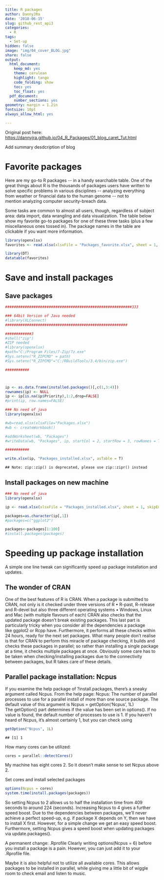 ```yaml
---
title: R packages
author: DannyJRa
date: '2018-06-15'
slug: github_rest_api3
categories:
  - R
tags:
  - Set-up
hidden: false
image: "img/04_cover_BLOG.jpg"
share: false
output:
  html_document:
    keep_md: yes
    theme: cerulean
    highlight: tango
    code_folding: show
    toc: yes
    toc_float: yes
  pdf_document:
    number_sections: yes
geometry: margin = 1.2in
fontsize: 10pt
always_allow_html: yes

---
```






Original post here: https://dannyjra.github.io/04_R_Packages/01_blog_caret_Tut.html

Add summary desdcription of blog
 
<!--more-->




# Favorite packages

Here are my go-to R packages -- in a handy searchable table.
One of the great things about R is the thousands of packages users have written to solve specific problems in various disciplines -- analyzing everything from weather or financial data to the human genome -- not to mention analyzing computer security-breach data.


Some tasks are common to almost all users, though, regardless of subject area: data import, data wrangling and data visualization. The table below show my favorite go-to packages for one of these three tasks (plus a few miscellaneous ones tossed in). The package names in the table are clickable if you want more information. 




```r
library(openxlsx)
favorites <- read.xlsx(xlsxFile = "Packages_favorite.xlsx", sheet = 1, skipEmptyRows = FALSE)
```



```r
library(DT)
datatable(favorites)
```

<!--html_preserve--><div id="htmlwidget-bf5371e68048984ddcf2" style="width:100%;height:auto;" class="datatables html-widget"></div>
<script type="application/json" data-for="htmlwidget-bf5371e68048984ddcf2">{"x":{"filter":"none","data":[["1","2","3","4","5","6","7","8","9","10","11","12","13","14","15","16","17","18","19","20","21","22","23","24","25","26","27","28","29","30","31","32","33","34","35","36","37","38","39","40","41","42","43","44","45","46","47","48","49","50","51","52","53","54","55","56","57","58","59","60","61","62","63","64","65","66","67","68","69","70","71","72","73","74","75","76","77","78"],["dplyr","purrr","readxl","googlesheets","readr","rio","Hmisc","datapasta","sqldf","jsonlite","XML","httr","quantmod","tidyquant","rvest","reshape2","tidyr","splitstackshape","magrittr","validate","testthat","data.table","stringr","lubridate","zoo","editR","knitr","officeR","listviewer","DT","ggplot2","patchwork","ggiraph","dygraphs","googleVis","metricsgraphics","taucharts","RColorBrewer","sf","leaflet","ggmap","tmap &amp; tmaptools","mapsapi","tidycensus","glue","rga","RSiteCatalyst","roxygen2","shiny","flexdashboard","openxlsx","gmodels","janitor","car","rcdimple","foreach","scales","plotly","highcharter","profvis","tidytext","diffobj","Prophet","feather","fst","googleAuthR","devtools","remotes","installr","reinstallr","usethis","here","pacman","plumber","echarts4r","cloudyR project","geofacet","beepr"],["data wrangling, data analysis","data wrangling","data import","data import, data export","data import","data import, data export","data analysis","data import","data wrangling, data analysis","data import, data wrangling","data import, data wrangling","data import, data wrangling","data import, data visualization, data analysis","data import, data visualization, data analysis","data import, web scraping","data wrangling","data wrangling","data wrangling","data wrangling","data wrangling","programming","data wrangling, data analysis","data wrangling","data wrangling","data wrangling, data analysis","data display","data display","data display","data display, data wrangling","data display","data visualization","data visualization","data visualization","data visualization","data visualization","data visualization","data visualization","data visualization","mapping, data wrangling","mapping","mapping","mapping","mapping, data wrangling","mapping, data wrangling","data wrangling","Web analytics","Web analytics","package development","data visualization","data visualization","misc","data wrangling, data analysis","data wrangling, data analysis","data wrangling","data visualization","data wrangling","data wrangling","data visualization","data visualization","programming","text mining","data analysis","forecasting","data import, data export","data import, data export","data import","package development, package installation","package installation","misc","misc","package development, programming","misc","misc","data export, programming","data visualization","data import, data export","data visualization, mapping","misc"],["The essential data-munging R package when working with data frames. Especially useful for operating on data by categories. CRAN.","purrr makes it easy to apply a function to each item in a list and return results in the format of your choice. It's more complex to learn than the older plyr package, but also more robust. And, its functions are more standardized than base R's apply family -- plus it's got functions for tasks like error-checking. CRAN.","Fast way to read Excel files in R, without dependencies such as Java. CRAN.","Easily read data into R from Google Sheets. CRAN.","Base R handles most of these functions; but if you have huge files, this is a speedy and standardized way to read tabular files such as CSVs into R data frames, as well as plain text files into character strings with read_file. CRAN.","rio has a good idea: Pull a lot of separate data-reading packages into one, so you just need to remember 2 functions: import and export. CRAN.","There are a number of useful functions in here. Two of my favorites: describe, a more robust summary function, and Cs, which creates a vector of quoted character strings from unquoted comma-separated text. Cs(so, it, goes) creates c(\"so\", \"it\", \"goes\"). CRAN.","Data copy and paste: Meet reproducible research. If you've copied data from the Web, a spreadsheet, or other source into your clipboard, datapasta lets you paste it into R as an R object, with the code to reproduce it. It includes RStudio add-ins as well as command-line functions for transposing data, turning it into markdown format, and more. CRAN.","Do you know a great SQL query you'd use if your R data frame were in a SQL database? Run SQL queries on your data frame with sqldf. CRAN.","Parse json within R or turn R data frames into json. CRAN.","Many functions for elegantly dealing with XML and HTML, such as readHTMLTable. CRAN.","An R interface to http protocols; useful for pulling data from APIs. See the httr quickstart guide. CRAN.","Even if you're not interested in analyzing and graphing financial investment data, quantmod has easy-to-use functions for importing economic as well as financial data from sources like the Federal Reserve. CRAN.","Another financial package that's useful for importing, analyzing and visualizing data, integrating aspects of other popular finance packages as well as tidyverse tools. With thorough documentation. CRAN.","Web scraping: Extract data from HTML pages. Inspired by Python's Beautiful Soup. Works well with Selectorgadget. CRAN.","Change data row and column formats from \"wide\" to \"long\"; turn variables into column names or column names into variables and more. The tidyr package is a newer, more focused option, but I still use reshape2. CRAN.","While I still prefer reshape2 for general re-arranging, tidy won me over with specialized functions like fill (fill in missing columns from data above) and replace_na. CRAN.","It's rare that I'd recommend a package that hasn't been updated in years, but the cSplit() function solves a rather complex shaping problem in an astonishingly easy way. If you have a data frame column with one or more comma-separated values (think a survey question with \"select all that apply\"), this is worth an install if you want to separate each item into its own new data frame row.. CRAN.","This package gave us the %&gt;% symbol for chaining R operations, but it's got other useful operators such as %&lt;&gt;% for mutating a data frame in place and and . as a placeholder for the original object being operated upon. CRAN.","Intuitive data validation based on rules you can define, save and re-use. CRAN.","Package that makes it easy to write unit tests for your R code. CRAN.","Popular package for heavy-duty data wrangling. While I typically prefer dplyr, data.table has many fans for its speed with large data sets. CRAN.","Numerous functions for text manipulation. Some are similar to existing base R functions but in a more standard format, including working with regular expressions. Some of my favorites: str_pad and str_trim. CRAN.","Everything you ever wanted to do with date arithmetic, although understanding &amp; using available functionality can be somewhat complex. CRAN.","Robust package with a slew of functions for dealing with time series data; I like the handy rollmean function with its align=right and fill=NA options for calculating moving averages. CRAN.","Interactive editor for R Markdowndocuments. Note that R Markdown Notebooks are another useful way to generate Markdown interactively. editR is on GitHub.","Add R to a markdown document and easily generate reports in HTML, Word and other formats. A must-have if you're interested in reproducible research and automating the journey from data analysis to report creation. CRAN.","Import and edit Microsoft Word and PowerPoint documents, making it easy to add R-generated analysis and visualizations to existing as well as new reports and presentations. CRAN.","While RStudio has since added a list-viewing option, this HTML widget still offers an elegant way to view complex nested lists within R. GitHub timelyportfolio/listviewer.","Create a sortable, searchable table in one line of code with this R interface to the jQuery DataTables plug-in. GitHub rstudio/DT.","Powerful, flexible and well-thought-out dataviz package following 'grammar of graphics' syntax to create static graphics, but be prepared for a steep learning curve. CRAN.","Easily combine ggplot2 plots and keep the new, merged plot a ggplot2 object. plot_layout() adds ability to set columns, rows, and relative sizes of each component graphic. GitHub.","Make ggplot2 plots interactive with this extension's new geom functions such geom_bar_interactive and arguments for tooltips and JavaScript onclicks. CRAN.","Create HTML/JavaScript graphs of time series - one-line command if your data is an xts object. CRAN.","Tap into the Google Charts API using R. CRAN.","R interface to the metricsgraphics JavaScript library for bare-bones line, scatterplot and bar charts. GitHub hrbrmstr/metricsgraphics.","This html widget library is especially useful for scatterplots where you want to view multiple regression options. However, it does much more than that, including line and bar charts with legends and tooltips. GitHub hrbrmstr/taucharts.","Not a designer? RColorBrewer helps you select color palettes for your visualizations. CRAN. ","This package makes it much easier to do GIS work in R. Simple features protocols make geospatial data look a lot like regular data frames, while various functions allow for analysis such as determining whether points are in a polygons. A GIS game-changer for R. CRAN.","Map data using the Leaflet JavaScript library within R. GitHub rstudio/leaflet.","Although I don't use this package often for its main purpose of pulling down background map tiles, it's my go-to for geocoding up to 2,500 addresses with the Google Maps API with its geocode and mutate_geocode functions. CRAN.","These package offer an easy way to read in shape files and join data files with geographic info, as well as do some exploratory mapping. Recent functionality adds support for simple features, interactive maps and creating leaflet objects. Plus, tmaptools::palette_explorer() is a great tool for picking ColorBrewer palettes. CRAN.","This interface to the Google Maps Direction and Distance Matrix APIs let you analyze and map distances and driving routes. CRAN.","Want to analyze and map U.S. Census Bureau data from 5-year American Community Surveys or 10-year censuses? This makes it easy to download numerical and geospatial info in R-ready format. CRAN.","Main function, also glue, evaluates variables and R expressions within a quoted string, as long as they're enclosed by {} braces. This makes for an elegant paste() replacement. CRAN.","Use Google Analytics with R. GitHub skardhamar/rga.","Use Adobe Analytics with R. GitHub randyzwitch/RSiteCatalyst.","Useful tools for documenting functions within R packages. CRAN.","Turn R data into interactive Web applications. I've seen some nice (if sometimes sluggish) apps and it's got many enthusiasts. CRAN.","If Shiny is too complex and involved for your needs, this package offers a simpler (if somewhat less robust) solution based on R Markdown. CRAN.","If you need to write to an Excel file as well as read, this package is easy to use. CRAN.","There are several functions for modeling data here, but the one I use, CrossTable, simply creates cross-tabs with loads of options -- totals, proprotions and several statistical tests. CRAN.","Basic data cleaning made easy, such as finding duplicates by multiple columns, making R-friendly column names and removing empty columns. It also has some nice tabulating tools, like adding a total row, as well as generating tables with percentages and easy crosstabs. CRAN.","car's recode function makes it easy to bin continuous numerical data into categories or factors. While base R's cut accomplishes the same task, I find recode's syntax to be more intuitive - just remember to put the entire recoding formula within double quotation marks. dplyr's case_when() function is another option worth considering. CRAN.","R interface to the dimple JavaScript library with numerous customization options. Good choice for JavaScript bar charts, among others. GitHub timelyportfolio/rcdimple.","Efficient - and intuitive if you come from another programming language - for loops in R. CRAN.","While this package has many more sophisticated ways to help you format data for graphing, it's worth a download just for the comma(), percent() and dollar() functions. CRAN.","R interface to the Plotly JavaScript library that was open-sourced in late 2015. Basic graphs have a distinctive look which may not be for everyone, but it's full-featured, relatively easy to learn (especially if you know ggplot2) and includes a ggplotly() function to turn graphs created with ggplot2 interactive. CRAN.","R wrapper for the robust and well documented Highcharts JavaScript library, one of my favorite choices for presentation-quality interactive graphics. The package uses ggplot2-like syntax, including options for handling both long and wide data, and comes with plenty of examples. Note that a paid Highcharts license is needed to use this for commercial or government work (it's free for personal and non-profit projects). CRAN. . CRAN.","Is your R code sluggish? This package gives you a visual representative of your code line by line so you can find the speed bottlenecks. CRAN.","Elegant implementation of text mining functions using Hadley Wickham's \"tidy data\" principles. CRAN.","Base R's identical() function tells you whether or not two objects are the same; but if they're not, it won't tell you why. diffobj gives you a visual representation of how two R objects differ. CRAN.","I don't do much forecasting analysis; but if I did, I'd start with this package. CRAN.","This binary data-file format can be read by both Python and R, making data interchange easier between the two languages. It's also built for I/O speed. CRAN.","Another alternative for binary file storage (R-only), fst was built for fast storage and retrieval, with access speeds above 1 GB/sec. It also offers compression that doesn't slow data access too much, as well as the ability to import a specific range of rows (by row number). CRAN.","If you want to use data from a Google API in an R project and there's not yet a specific package for that API, this is the place to turn for authenticating CRAN.","devtools has a slew of functions aimed at helping you create your own R packages, such as automatically running all example code in your help files to make sure everything works. Requires Rtools on Windows and XCode on a Mac. On CRAN.","If you want to install R packages from GitHub, devtools was long the go-to. However, it has a ton of other functions and some hefty dependences. remotes is a lighter-weight alternative if all you want is to install packages from GitHub as well as Bitbucket and some other sources. CRAN. (ghit is another option, but is GitHub-only.)","Windows only: Update your installed version of R from within R. On CRAN.","Seeks to find packages that had previously been installed on your system and need to be re-installed after upgrading R. CRAN.","Initially aimed at package development, usethis now includes useful functions for any coding project. Among its handy features are an edit family that lets you easily update your .Renvironment and .Rprofile files. On CRAN, but install GitHub version from \"r-lib/usethis\" for latest updates.","This package has one function with a single, useful purpose: find your project's working directory. Surprisingly helpful if you want your code to run on more than one system. CRAN.","This package is another that aims to solve one problem, and solve it well: package installation. The main functions will loadi a package that's already installed or installing it first if it's not available. While this is certainly possible to do with base R's require() and an if statement, p_load() is so much more elegant for CRAN packages, or p_load_gh() for GitHub. Other useful options include p_temp(), which allows for a temporary, this-session-only package installation. CRAN.","Turn any R function into a host-able API with a line or two of code. This well-thought-out package makes it easy to use R for data handling in other, non-R coding projects. CRAN.","R wrapper for the powerful and flexible ECharts JavaScript library. It features dozens of chart and graph types, from bar and line charts to sunbursts, heat maps, and geographical maps. Hundreds of customizations not explicitly mentioned in the package docs are nevertheless available; you just need to peruse the original ECharts documentation. (ECharts is an Apache Software Foundation incubator project.)","This is a collection of packages aimed at making it easier for R to work with cloud platforms such as Amazon Web Services, Google and Travis-CI. Some are already on CRAN, some can be found on GitHub.","To be honest, I rarely need the ability create \"geofacets\" -- maps with same-sized blocks in geospatially appropriate locations. However, this package is so cool that I had to include it. Geofaceting is best understood by looking at an example. The package lets you create your own geofacet visualizations using ggplot2 and built-in grids such as US states, EU countries and San Francisco Bay Area counties. Even more impressive, it comes with design-your-own geofacet grid capabilities. CRAN.","This is pretty much pure fun. Yes, getting an audible notification when code finishes running or encounters an error could be useful; but here, the available sounds include options like a fanfare flourish, a Mario Brothers tune, and even a scream. CRAN."],["See the intro vignette","map_df(mylist, myfunction)","read_excel(\"my-spreadsheet.xls\", sheet = 1)","mysheet &lt;- gs_title(\"Google Spreadsheet Title\")","read_csv(myfile.csv)","import(\"myfile\")","describe(mydf)","df_paste() to create a data frame, vector_paste() to create a vector.","sqldf(\"select * from mydf where mycol &gt; 4\")","myjson &lt;- toJSON(mydf, pretty=TRUE)","mytables &lt;- readHTMLTable(myurl)","r &lt;- GET(\"http://httpbin.org/get\")","getSymbols(\"AITINO\", src=\"FRED\")","aapl_key_ratios &lt;- tq_get(\"AAPL\", get = \"key.ratios\")","See the package vignette","See my tutorial","See examples in this blog post.","cSplit(mydata, \"multi_val_column\", sep = \",\", direction = \"long\").","mydf %&lt;&gt;% mutate(newcol = myfun(colname))","See the introductory vignette.","See the testing chapter of Hadley Wickham's book on R packages.","Useful tutorial","str_pad(myzipcodevector, 5, \"left\", \"0\")","mdy(\"05/06/2015\") + months(1)","rollmean(mydf, 7)","editR(\"path/to/myfile.Rmd\")","See the Minimal Examples page.","my_doc &lt;- read_docx() %&gt;% ","jsonedit(mylist)","datatable(mydf)","qplot(factor(myfactor), data=mydf, geom=\"bar\", fill=factor(myfactor))","plot1 + plot2 + plot_layout(ncol=1)","g &lt;- ggplot(mpg, aes( x = displ, y = cty, color = drv) )\r\nmy_gg &lt;- g + geom_point_interactive(aes(tooltip = model), size = 2)\r\nggiraph(code = print(my_gg), width = .7).","dygraph(myxtsobject)","mychart &lt;- gvisColumnChart(mydata)","See package intro","See the author's post on RPubs","See Jennifer Bryan's tutorial","See the package vignettes, starting with the introduction, Simple Features for R.","See my tutorial","geocode(\"492 Old Connecticut Path, Framingham, MA\")","See the package vignette or my mapping in R tutorial","google_directions( origin = c(my_longitude, my_latitude),","See Basic usage of tidycensus.","glue(\"Today is {Sys.Date()}\")","See package README file and my tutorial","See intro video","See this short, easy-to-read blog post","See the tutorial","More info in Using flexdashboard","write.xlsx(mydf, \"myfile.xlsx\")","CrossTable(myxvector, myyvector, prop.t=FALSE, prop.chisq = FALSE)","tabyl(mydf, sort = TRUE) %&gt;% adorn_totals(\"row\")","recode(x, \"1:3='Low'; 4:7='Mid'; 8:hi='High'\")","dimple(mtcars, mpg ~ cyl, type = \"bar\")","foreach(i=1:3) %do% sqrt(i)","comma(mynumvec)","d &lt;- diamonds[sample(nrow(diamonds), 1000), ] plot_ly(d, x = carat, y = price, text = paste(\"Clarity: \", clarity), mode = \"markers\", color = carat, size = carat)","hchart(mydf, \"charttype\", hcaes(x = xcol, y = ycol, group = groupbycol))","profvis({ your code here })","See tidytextmining.com for numerous examples.","diffObj(x,y)","See the Quick start guide.","write_feather(mydf, \"myfile\")","write.fst(mydf, \"myfile.fst\", 100)","See examples on the package website and this gist for use with Google Calendars. CRAN.","run_examples()","remotes::install_github(\"mangothecat/franc\")","updateR()","reinstallr()","edit_r_environ()","my_project_directory &lt;- here()","p_load(dplyr, here, tidycensus)","See the documentation or my article Create your own Slack bots -- and Web APIs -- with R","mtcars %&gt;% e_charts(wt) %&gt;% e_line(mpg)","See the list of packages.","grid_design()","beep(\"wilhelm\")"],["Hadley Wickham","Hadley Wickham","Hadley Wickham","Jennifer Bryan","Hadley Wickham","Thomas J. Leeper &amp; others","Frank E Harrell Jr &amp; others","Miles McBain","G. Grothendieck","Jeroen Ooms &amp; others","Duncan Temple Lang","Hadley Wickham","Jeffrey A. Ryan","Matt Dancho","Hadley Wickham","Hadley Wickham","Hadley Wickham","Ananda Mahto","Stefan Milton Bache &amp; Hadley Wickham","Mark van der Loo &amp; Edwin de Jonge","Hadley Wickham","Matt Dowle &amp; others","Hadley Wickham","Garrett Grolemund, Hadley Wickham &amp; others","Achim Zeileis &amp; others","Simon Garnier","Yihui Xie &amp; others","David Gohel","Kent Russell","RStudio","Hadley Wickham","Thomas Lin Pedersen","David Gohel","JJ Allaire &amp; RStudio","Markus Gesmann &amp; others","Bob Rudis","Bob Rudis","Erich Neuwirth","Edzer Pebesma &amp; others","RStudio","David Kahle &amp;Hadley Wickham","Martijn Tennekes","Michael Dorman","Kyle E. Walker","Jim Hester","Bror Skardhamar","Randy Zwitch","Hadley Wickham &amp; others","RStudio","JJ Allaire, RStudio &amp; others","Alexander Walker","Gregory R. Warnes","Samuel Firke","John Fox &amp; others","Kent Russell","Revolution Analytics, Steve Weston","Hadley Wickham","Carson Sievert &amp; others","Joshua Kunst &amp; others","Winston Chang &amp; others","Julia Silge &amp; David Robinson","Brodie Gaslam &amp; Michael B. Allen","Sean Taylor &amp; Ben Letham at Facebook","Wes McKinney &amp; Hadley Wickham","Mark Klik","Mark Edmondson","Hadley Wickham &amp; others","Gabor Csardi &amp; others","Tal Galili &amp; others","Calli Gross","Hadley Wickham, Jennifer Bryan &amp; RStudio","Kirill Müller","Tyler Rinker","Jeff Allen, Trestle Technology &amp; others","John Coene","Various","Ryan Hafen","Rasmus Bååth"],[null,null,null,null,null,null,null,null,null,null,null,null,null,null,null,null,null,null,null,null,null,null,null,null,null,null,null,null,null,null,"See my searchable ggplot2 cheat sheet and",null,null,null,"Numerous examples here",null,null,null,null,null,null,null,null,null,null,null,null,"on writing R packages",null,null,null,null,null,null,null,"Also see The Wonders of foreach",null,null,null,null,null,null,null,null,null,null,null,null,null,null,null,null,null,null,null,null,null,null]],"container":"<table class=\"display\">\n  <thead>\n    <tr>\n      <th> <\/th>\n      <th>PACKAGE<\/th>\n      <th>CATEGORY<\/th>\n      <th>DESCRIPTION<\/th>\n      <th>SAMPLE.USE<\/th>\n      <th>AUTHOR<\/th>\n      <th>X6<\/th>\n    <\/tr>\n  <\/thead>\n<\/table>","options":{"order":[],"autoWidth":false,"orderClasses":false,"columnDefs":[{"orderable":false,"targets":0}]}},"evals":[],"jsHooks":[]}</script><!--/html_preserve-->



# Save and install packages


## Save packages



```r
##########################################################333

### 64bit Version of Java needed
#library(XLConnect)
########################################################

############3
#shell("zip")
#ZIP needed
#library(openxlsx)
#path="C:/Program Files/7-Zip/7z.exe"
#Sys.setenv("R_ZIPCMD" = path)
#Sys.setenv("R_ZIPCMD"="C:/RBuildTools/3.4/bin/zip.exe")

###########



ip <- as.data.frame(installed.packages()[,c(1,3:4)])
rownames(ip) <- NULL
ip <- ip[is.na(ip$Priority),1:2,drop=FALSE]
#print(ip, row.names=FALSE)

### No need of java
library(openxlsx)

#wb=read.xlsx(xlsxFile="Packages.xlsx")
#wb <- createWorkbook()

#addWorksheet(wb, "Packages")
#writeData(wb, "Packages", ip, startCol = 2, startRow = 3, rowNames = TRUE)

###########

write.xlsx(ip, "Packages_installed.xlsx", asTable = T)
```

```
## Note: zip::zip() is deprecated, please use zip::zipr() instead
```


## Install packages on new machine


```r
### No need of java
library(openxlsx)

ip <- read.xlsx(xlsxFile = "Packages_installed.xlsx", sheet = 1, skipEmptyRows = FALSE)

packages=as.character(ip[,1])
#packages=c("ggplot2")

packages<-packages[1:100]
#install.packages(packages)
```


# Speeding up package installation


A simple one line tweak can significantly speed up package installation and updates.
## The wonder of CRAN
One of the best features of R is CRAN. When a package is submitted to CRAN, not only is it checked under three versions of R
	• R-past, R-release and R-devel
but also three different operating systems
	• Windows, Linux and Mac (with multiple flavours of each)
CRAN also checks that the updated package doesn’t break existing packages. This last part is particularly tricky when you consider all the dependencies a package like ggplot2 or Rcpp have. Furthermore, it performs all these checks within 24 hours, ready for the next set packages.
What many people don’t realise is that for CRAN to perform this miracle of package checking, it builds and checks these packages in parallel; so rather than installing a single package at a time, it checks multiple packages at once. Obviously some care has to be taken when checking/installing packages due to the connectivity between packages, but R takes care of these details.

## Parallel package installation: Ncpus

If you examine the help package of ?install.packages, there’s a sneaky argument called Ncpus. From the help page:
Ncpus: The number of parallel processes to use for a parallel install of more than one source package.
The default value of this argument is
Ncpus = getOption(‘Ncpus’, 1L)
The getOption() part determines if the value has been set in options(). If no value is found, the default number of processes to use is 1. If you haven’t heard of Ncpus, it’s almost certainly 1, but you can check using


```r
getOption("Ncpus", 1L)
```

```
## [1] 1
```



How many cores can be utilized:


```r
cores = parallel::detectCores()
```
My machine has eight cores 2. So it doesn’t make sense to set Ncpus above 2. 

Set cores and install selected packages


```r
options(Ncpus = cores)
system.time(install.packages(packages))
```


So setting Ncpus to 2 allows us to half the installation time from 409 seconds to around 224 (seconds). Increasing Ncpus to 4 gives a further speed boost. Due to the dependencies between packages, we’ll never achieve a perfect speed-up, e.g. if package X depends on Y, then we have to install X first. However, for a simple change we get an easy speed boost.
Furthermore, setting Ncpus gives a speed boost when updating packages via update.packages().


A permanent change: .Rprofile
Clearly writing options(Ncpus = 6) before you install a package is a pain. However, you can just add it to your .Rprofile file. 

Maybe it is also helpful not to utilize all available cores. This allows packages to be installed in parallel, while giving me a little bit of wiggle room to check email and listen to music.























